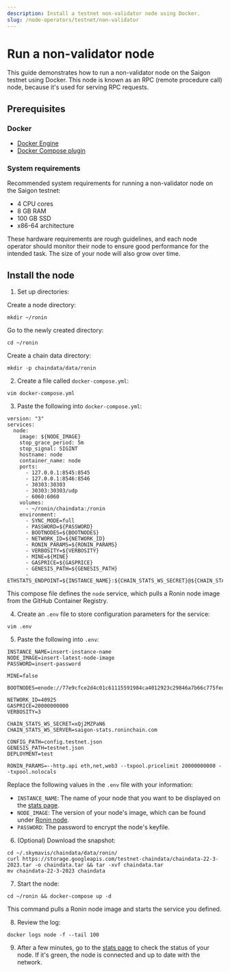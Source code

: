 ```yaml
---
description: Install a testnet non-validator node using Docker.
slug: /node-operators/testnet/non-validator
---
```


# Run a non-validator node
This guide demonstrates how to run a non-validator node on the Saigon testnet using Docker.
This node is known as an RPC (remote procedure call) node,
because it's used for serving RPC requests.

## Prerequisites
### Docker
* [Docker Engine](https://docs.docker.com/engine/install/)
* [Docker Compose plugin](https://docs.docker.com/compose/install/)

### System requirements
Recommended system requirements for running a non-validator node on the Saigon testnet:
* 4 CPU cores
* 8 GB RAM
* 100 GB SSD
* x86-64 architecture

These hardware requirements are rough guidelines, and each node operator
should monitor their node to ensure good performance for the intended task.
The size of your node will also grow over time.

## Install the node
1. Set up directories:

  Create a node directory:

  ```
  mkdir ~/ronin
  ```

  Go to the newly created directory:

  ```
  cd ~/ronin
  ```

  Create a chain data directory:

  ```
  mkdir -p chaindata/data/ronin
  ```

2. Create a file called `docker-compose.yml`:

  ```
  vim docker-compose.yml
  ```

3. Paste the following into `docker-compose.yml`:

  ```
  version: "3"
  services:
    node:
      image: ${NODE_IMAGE}
      stop_grace_period: 5m
      stop_signal: SIGINT
      hostname: node
      container_name: node
      ports:
        - 127.0.0.1:8545:8545
        - 127.0.0.1:8546:8546
        - 30303:30303
        - 30303:30303/udp
        - 6060:6060
      volumes:
        - ~/ronin/chaindata:/ronin
      environment:
        - SYNC_MODE=full
        - PASSWORD=${PASSWORD}
        - BOOTNODES=${BOOTNODES}
        - NETWORK_ID=${NETWORK_ID}
        - RONIN_PARAMS=${RONIN_PARAMS}
        - VERBOSITY=${VERBOSITY}
        - MINE=${MINE}
        - GASPRICE=${GASPRICE}
        - GENESIS_PATH=${GENESIS_PATH}
        - ETHSTATS_ENDPOINT=${INSTANCE_NAME}:${CHAIN_STATS_WS_SECRET}@${CHAIN_STATS_WS_SERVER}:443
  ```

  This compose file defines the `node` service, which pulls a Ronin node image from the GitHub Container Registry.

4. Create an `.env` file to store configuration parameters for the service:

  ```
  vim .env
  ```

5. Paste the following into `.env`: 

  ```
  INSTANCE_NAME=insert-instance-name
  NODE_IMAGE=insert-latest-node-image
  PASSWORD=insert-password

  MINE=false

  BOOTNODES=enode://77e9cfce2d4c01c61115591984ca4012923c29846a7b66c775fed0cc8fe5f41b304a71e3e9433e067ea7ef86701c13992fefacf9e223786c62c530a7110e8142@35.224.85.190:30303
  
  NETWORK_ID=40925
  GASPRICE=20000000000
  VERBOSITY=3

  CHAIN_STATS_WS_SECRET=xQj2MZPaN6
  CHAIN_STATS_WS_SERVER=saigon-stats.roninchain.com

  CONFIG_PATH=config.testnet.json
  GENESIS_PATH=testnet.json
  DEPLOYMENT=test
  
  RONIN_PARAMS=--http.api eth,net,web3 --txpool.pricelimit 20000000000 --txpool.nolocals
  ```

  Replace the following values in the `.env` file with your information:
  * `INSTANCE_NAME`: The name of your node that you want to be displayed on the [stats page](https://saigon-stats.roninchain.com/).
  * `NODE_IMAGE`: The version of your node's image, which can be found under [Ronin node](./../latest.md#ronin-node).
  * `PASSWORD`: The password to encrypt the node's keyfile.

6. (Optional) Download the snapshot:

  ```
  cd ~/.skymavis/chaindata/data/ronin/
  curl https://storage.googleapis.com/testnet-chaindata/chaindata-22-3-2023.tar -o chaindata.tar && tar -xvf chaindata.tar
  mv chaindata-22-3-2023 chaindata
  ```

7. Start the node:

  ```
  cd ~/ronin && docker-compose up -d
  ```

  This command pulls a Ronin node image and starts the service you defined.

8. Review the log:

  ```
  docker logs node -f --tail 100
  ```

9. After a few minutes, go to the [stats page](https://saigon-stats.roninchain.com/) to check the status of your node. If it's green, the node is connected and up to date with the network.
